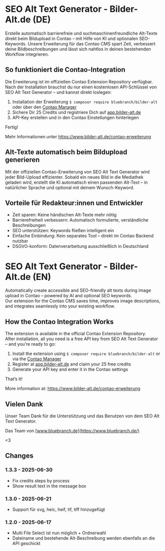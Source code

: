 # SEO Alt Text Generator - Bilder-Alt.de (DE) 

Erstelle automatisch barrierefreie und suchmaschinenfreundliche Alt-Texte direkt beim Bildupload in Contao – mit Hilfe von KI und optionalen SEO-Keywords.
Unsere Erweiterung für das Contao CMS spart Zeit, verbessert deine Bildbeschreibungen und lässt sich nahtlos in deinen bestehenden Workflow integrieren.

## So funktioniert die Contao-Integration

Die Erweiterung ist im offiziellen Contao Extension Repository verfügbar.
Nach der Installation brauchst du nur einen kostenlosen API-Schlüssel von SEO Alt Text Generator – und kannst direkt loslegen:

1. Installation der Erweiterung `$ composer require bluebranch/bilder-alt` oder über den [Contao Manager](https://extensions.contao.org/?q=bild&pages=1&p=bluebranch/bilder-alt)
2. Sichere Dir 25 Credits und registriere Dich auf [app.bilder-alt.de](https://app.bilder-alt.de/login)
3. API-Key erstellen und in den Contao Einstellungen hinterlegen

Fertig!

Mehr Informationen unter https://www.bilder-alt.de/contao-erweiterung

## Alt-Texte automatisch beim Bildupload generieren

Mit der offiziellen Contao-Erweiterung von SEO Alt Text Generator wird jeder Bild-Upload effizienter.
Sobald ein neues Bild in die Mediathek geladen wird, erstellt die KI automatisch einen passenden Alt-Text – in natürlicher Sprache und optional mit deinem Wunsch-Keyword.

## Vorteile für Redakteur:innen und Entwickler

- Zeit sparen: Keine händischen Alt-Texte mehr nötig
- Barrierefreiheit verbessern: Automatisch formulierte, verständliche Beschreibungen
- SEO unterstützen: Keywords fließen intelligent ein
- Einfache Einbindung: Kein separates Tool – direkt im Contao Backend nutzbar
- DSGVO-konform: Datenverarbeitung ausschließlich in Deutschland

# SEO Alt Text Generator - Bilder-Alt.de (EN)

Automatically create accessible and SEO-friendly alt texts during image upload in Contao – powered by AI and optional SEO keywords.  
Our extension for the Contao CMS saves time, improves image descriptions, and integrates seamlessly into your existing workflow.

## How the Contao Integration Works

The extension is available in the official Contao Extension Repository.  
After installation, all you need is a free API key from SEO Alt Text Generator – and you’re ready to go:

1. Install the extension using `$ composer require bluebranch/bilder-alt` or via the [Contao Manager](https://extensions.contao.org/?q=bild&pages=1&p=bluebranch/bilder-alt)
2. Register at [app.bilder-alt.de](https://app.bilder-alt.de/login) and claim your 25 free credits
3. Generate your API key and enter it in the Contao settings

That’s it!

More information at: https://www.bilder-alt.de/contao-erweiterung

## Vielen Dank

Unser Team Dank für die Unterstützung und das Benutzen von dem SEO Alt Text Generator.

Das Team von [www.bluebranch.de](https://www.bluebranch.de/)

<3

## Changes

### 1.3.3 - 2025-06-30
- Fix credits steps by process
- Show result text in the message box

### 1.3.0 - 2025-06-21
- Support für svg, heic, heif, tif, tiff hinzugefügt

### 1.2.0 - 2025-06-17
- Multi File Select ist nun möglich + Ordnerwahl
- Dateiname und bestehende Alt-Beschreibung werden ebenfalls an die API geschickt
